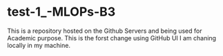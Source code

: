 # test-1_-MLOPs-B3
This is a repository hosted on the Github Servers and being used for Academic purpose.
This is the forst change using GitHub UI
I am chaning locally in my machine.